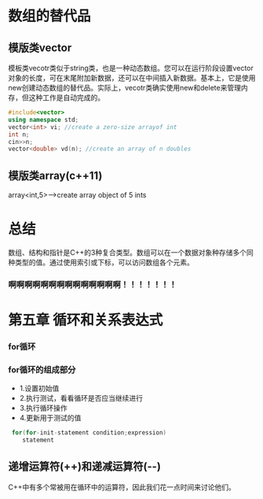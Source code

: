 # 数组的替代品

## 模版类vector

模板类vecotr类似于string类，也是一种动态数组。您可以在运行阶段设置vector对象的长度，可在末尾附加新数据，还可以在中间插入新数据。基本上，它是使用new创建动态数组的替代品。实际上，vecotr类确实使用new和delete来管理内存，但这种工作是自动完成的。<br>
```c++
#include<vector>
using namespace std; 
vector<int> vi; //create a zero-size arrayof int
int n; 
cin>>n; 
vector<double> vd(n); //create an array of n doubles

``` 

## 模版类array(c++11)

array<int,5>-->create array object of 5 ints<br>

# 总结
数组、结构和指针是C++的3种复合类型。数组可以在一个数据对象种存储多个同种类型的值。通过使用索引或下标，可以访问数组各个元素。<br>

### 啊啊啊啊啊啊啊啊啊啊啊啊啊啊！！！！！！！

# 第五章 循环和关系表达式

### for循环

### for循环的组成部分

* 1.设置初始值
* 2.执行测试，看看循环是否应当继续进行
* 3.执行循环操作
* 4.更新用于测试的值

```C++
 for(for-init-statement condition;expression)
    statement
```
## 递增运算符(++)和递减运算符(--)
C++中有多个常被用在循环中的运算符，因此我们花一点时间来讨论他们。